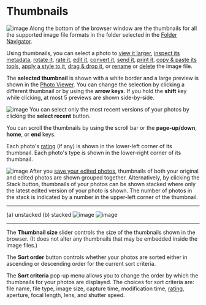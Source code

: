 Thumbnails
==========

![image](images/Thumbnails-unstacked.jpg) Along the bottom of the
browser window are the thumbnails for all the supported image file
formats in the folder selected in the [Folder
Navigator](Navigating_Folders.html).

Using thumbnails, you can select a photo to [view it
larger](Photo_Viewer.html), [inspect its metadata](Metadata.html),
[rotate it](Photos-Rotating.html), [rate it](Photos-Rating.html), [edit
it](Photos-Editing.html), [convert it](Converting.html), [send
it](Photos-Sending.html), [print it](Printing.html), [copy & paste its
tools](Tools-Copy_and_Paste.html), [apply a style to
it](Styles-Applying.html), [drag & drop
it](Photos-Dragging_and_Dropping.html), or
[rename](Photos-Renaming.html) or [delete](Photos-Deleting.html) the
image file.

The **selected thumbnail** is shown with a white border and a large
preview is shown in the [Photo Viewer](Photo_Viewer.html). You can
change the selection by clicking a different thumbnail or by using the
**arrow keys**. If you hold the **shift** key while clicking, at most 5
previews are shown side-by-side.

![image](images/Button-Select_Recent.png) You can select only the most
recent versions of your photos by clicking the **select recent** button.

You can scroll the thumbnails by using the scroll bar or the
**page-up/down**, **home**, or **end** keys.

Each photo's [rating](Photos-Rating.html) (if any) is shown in the
lower-left corner of its thumbnail. Each photo's type is shown in the
lower-right corner of its thumbnail.

![image](images/Button-Stack.png) After you [save your edited
photos](Saving.html), thumbnails of both your original and edited photos
are shown grouped together. Alternatively, by clicking the Stack button,
thumbnails of your photos can be shown stacked where only the latest
edited version of your photo is shown. The number of photos in the stack
is indicated by a number in the upper-left corner of the thumbnail.

  ------------------------------------------- -----------------------------------------
  (a) unstacked                               (b) stacked
  ![image](images/Thumbnails-unstacked.jpg)   ![image](images/Thumbnails-stacked.jpg)
  ------------------------------------------- -----------------------------------------

The **Thumbnail size** slider controls the size of the thumbnails shown
in the browser. (It does not alter any thumbnails that may be embedded
inside the image files.)

The **Sort order** button controls whether your photos are sorted either
in ascending or descending order for the current sort criteria.

The **Sort criteria** pop-up menu allows you to change the order by
which the thumbnails for your photos are displayed. The choices for sort
criteria are: file name, file type, image size, capture time,
modification time, [rating](Photos-Rating.html), aperture, focal length,
lens, and shutter speed.
